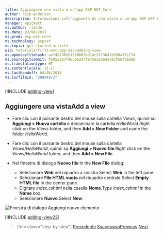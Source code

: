 ```yaml
---
title: Aggiungere una vista a un'app ASP.NET Core
author: rick-anderson
description: Informazioni sull'aggiunta di una vista a un'app ASP.NET Core.
manager: wpickett
ms.author: riande
ms.date: 03/04/2017
ms.prod: asp.net-core
ms.technology: aspnet
ms.topic: get-started-article
uid: tutorials/first-mvc-app-mac/adding-view
ms.openlocfilehash: ae74273652151060fbd14c3f73642b560af117f4
ms.sourcegitcommit: f8852267f463b62d7f975e56bea9aa3f68fbbdeb
ms.translationtype: HT
ms.contentlocale: it-IT
ms.lasthandoff: 04/06/2018
ms.locfileid: "30894973"
---
```

[!INCLUDE [adding-view](../../includes/mvc-intro/adding_view1.md)]

## <a name="add-a-view"></a><span data-ttu-id="2ad9b-103">Aggiungere una vista</span><span class="sxs-lookup"><span data-stu-id="2ad9b-103">Add a view</span></span> 

* <span data-ttu-id="2ad9b-104">Fare clic con il pulsante destro del mouse sulla cartella *Views*, quindi su **Aggiungi > Nuova cartella** e denominare la cartella *HelloWorld*.</span><span class="sxs-lookup"><span data-stu-id="2ad9b-104">Right click on the *Views* folder, and then **Add > New Folder** and name the folder *HelloWorld*.</span></span>
* <span data-ttu-id="2ad9b-105">Fare clic con il pulsante destro del mouse sulla cartella *Views/HelloWorld*, quindi su **Aggiungi > Nuovo file**.</span><span class="sxs-lookup"><span data-stu-id="2ad9b-105">Right click on the *Views/HelloWorld* folder, and then **Add > New File**.</span></span>
* <span data-ttu-id="2ad9b-106">Nel finestra di dialogo **Nuovo file**:</span><span class="sxs-lookup"><span data-stu-id="2ad9b-106">In the **New File** dialog:</span></span>

  * <span data-ttu-id="2ad9b-107">Selezionare **Web** nel riquadro a sinistra.</span><span class="sxs-lookup"><span data-stu-id="2ad9b-107">Select **Web** in the left pane.</span></span>
  * <span data-ttu-id="2ad9b-108">Selezionare **File HTML vuoto** nel riquadro centrale.</span><span class="sxs-lookup"><span data-stu-id="2ad9b-108">Select **Empty HTML file** in the center pane.</span></span>
  * <span data-ttu-id="2ad9b-109">Digitare *Index.cshtml* nella casella **Nome**.</span><span class="sxs-lookup"><span data-stu-id="2ad9b-109">Type *Index.cshtml* in the **Name** box.</span></span>
  * <span data-ttu-id="2ad9b-110">Selezionare **Nuovo**.</span><span class="sxs-lookup"><span data-stu-id="2ad9b-110">Select **New**.</span></span>

![Finestra di dialogo Aggiungi nuovo elemento](adding-view/_static/add_view.png)

[!INCLUDE [adding-view22](../../includes/mvc-intro/adding_view2.md)]

> [!div class="step-by-step"]
> <span data-ttu-id="2ad9b-112">[Precedente](adding-controller.md)
> [Successivo](adding-model.md)</span><span class="sxs-lookup"><span data-stu-id="2ad9b-112">[Previous](adding-controller.md)
[Next](adding-model.md)</span></span>
